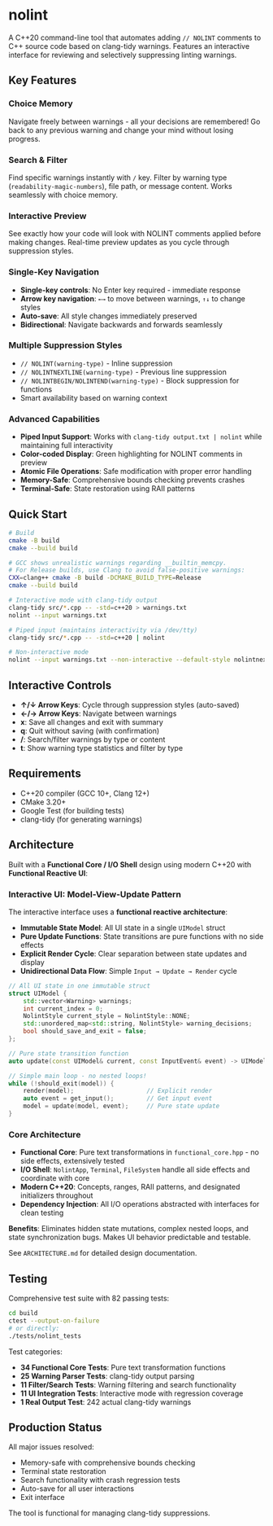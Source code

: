 # nolint

A C++20 command-line tool that automates adding `// NOLINT` comments to C++ source code based on clang-tidy warnings. Features an interactive interface for reviewing and selectively suppressing linting warnings.

## Key Features

###   **Choice Memory**
Navigate freely between warnings - all your decisions are remembered! Go back to any previous warning and change your mind without losing progress.

###   **Search & Filter** 
Find specific warnings instantly with `/` key. Filter by warning type (`readability-magic-numbers`), file path, or message content. Works seamlessly with choice memory.

###   **Interactive Preview**
See exactly how your code will look with NOLINT comments applied before making changes. Real-time preview updates as you cycle through suppression styles.

###   **Single-Key Navigation**
- **Single-key controls**: No Enter key required - immediate response
- **Arrow key navigation**: `←→` to move between warnings, `↑↓` to change styles
- **Auto-save**: All style changes immediately preserved
- **Bidirectional**: Navigate backwards and forwards seamlessly

###   **Multiple Suppression Styles**
- `// NOLINT(warning-type)` - Inline suppression
- `// NOLINTNEXTLINE(warning-type)` - Previous line suppression  
- `// NOLINTBEGIN/NOLINTEND(warning-type)` - Block suppression for functions
- Smart availability based on warning context

###   **Advanced Capabilities**
- **Piped Input Support**: Works with `clang-tidy output.txt | nolint` while maintaining full interactivity
- **Color-coded Display**: Green highlighting for NOLINT comments in preview
- **Atomic File Operations**: Safe modification with proper error handling
- **Memory-Safe**: Comprehensive bounds checking prevents crashes
- **Terminal-Safe**: State restoration using RAII patterns

## Quick Start

```bash
# Build
cmake -B build
cmake --build build

# GCC shows unrealistic warnings regarding __builtin_memcpy.
# For Release builds, use Clang to avoid false-positive warnings:
CXX=clang++ cmake -B build -DCMAKE_BUILD_TYPE=Release
cmake --build build

# Interactive mode with clang-tidy output
clang-tidy src/*.cpp -- -std=c++20 > warnings.txt
nolint --input warnings.txt

# Piped input (maintains interactivity via /dev/tty)
clang-tidy src/*.cpp -- -std=c++20 | nolint

# Non-interactive mode
nolint --input warnings.txt --non-interactive --default-style nolintnextline
```

## Interactive Controls

- **↑/↓ Arrow Keys**: Cycle through suppression styles (auto-saved)
- **←/→ Arrow Keys**: Navigate between warnings  
- **x**: Save all changes and exit with summary
- **q**: Quit without saving (with confirmation)
- **/**: Search/filter warnings by type or content
- **t**: Show warning type statistics and filter by type

## Requirements

- C++20 compiler (GCC 10+, Clang 12+)
- CMake 3.20+
- Google Test (for building tests)
- clang-tidy (for generating warnings)

## Architecture

Built with a **Functional Core / I/O Shell** design using modern C++20 with **Functional Reactive UI**:

### **Interactive UI: Model-View-Update Pattern**
The interactive interface uses a **functional reactive architecture**:
- **Immutable State Model**: All UI state in a single `UIModel` struct
- **Pure Update Functions**: State transitions are pure functions with no side effects
- **Explicit Render Cycle**: Clear separation between state updates and display
- **Unidirectional Data Flow**: Simple `Input → Update → Render` cycle

```cpp
// All UI state in one immutable struct
struct UIModel {
    std::vector<Warning> warnings;
    int current_index = 0;
    NolintStyle current_style = NolintStyle::NONE;
    std::unordered_map<std::string, NolintStyle> warning_decisions;
    bool should_save_and_exit = false;
};

// Pure state transition function
auto update(const UIModel& current, const InputEvent& event) -> UIModel;

// Simple main loop - no nested loops!
while (!should_exit(model)) {
    render(model);                    // Explicit render
    auto event = get_input();         // Get input event
    model = update(model, event);     // Pure state update
}
```

### **Core Architecture**
- **Functional Core**: Pure text transformations in `functional_core.hpp` - no side effects, extensively tested
- **I/O Shell**: `NolintApp`, `Terminal`, `FileSystem` handle all side effects and coordinate with core
- **Modern C++20**: Concepts, ranges, RAII patterns, and designated initializers throughout  
- **Dependency Injection**: All I/O operations abstracted with interfaces for clean testing

**Benefits**: Eliminates hidden state mutations, complex nested loops, and state synchronization bugs. Makes UI behavior predictable and testable.

See `ARCHITECTURE.md` for detailed design documentation.

## Testing

Comprehensive test suite with 82 passing tests:

```bash
cd build
ctest --output-on-failure
# or directly:
./tests/nolint_tests
```

Test categories:
- **34 Functional Core Tests**: Pure text transformation functions
- **25 Warning Parser Tests**: clang-tidy output parsing
- **11 Filter/Search Tests**: Warning filtering and search functionality  
- **11 UI Integration Tests**: Interactive mode with regression coverage
- **1 Real Output Test**: 242 actual clang-tidy warnings

## Production Status

All major issues resolved:
- Memory-safe with comprehensive bounds checking
- Terminal state restoration
- Search functionality with crash regression tests
- Auto-save for all user interactions
- Exit interface

The tool is functional for managing clang-tidy suppressions.
